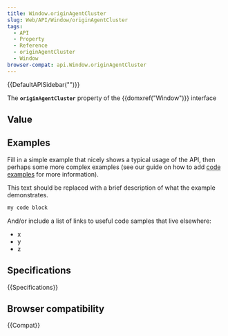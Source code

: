 ```yaml
---
title: Window.originAgentCluster
slug: Web/API/Window/originAgentCluster
tags:
  - API
  - Property
  - Reference
  - originAgentCluster
  - Window
browser-compat: api.Window.originAgentCluster
---
```

{{DefaultAPISidebar("")}}

The **`originAgentCluster`** property of the {{domxref("Window")}} interface 

## Value



## Examples

Fill in a simple example that nicely shows a typical usage of the API, then perhaps some more complex examples (see our guide on how to add [code examples](/en-US/docs/MDN/Contribute/Structures/Code_examples) for more information).

This text should be replaced with a brief description of what the example demonstrates.

```js
my code block
```

And/or include a list of links to useful code samples that live elsewhere:

*   x
*   y
*   z

## Specifications

{{Specifications}}

## Browser compatibility

{{Compat}}


